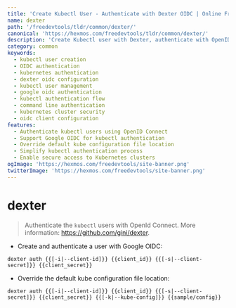 ```yaml
---
title: 'Create Kubectl User - Authenticate with Dexter OIDC | Online Free DevTools by Hexmos'
name: dexter
path: '/freedevtools/tldr/common/dexter/'
canonical: 'https://hexmos.com/freedevtools/tldr/common/dexter/'
description: 'Create Kubectl user with Dexter, authenticate with OpenID Connect. Manage your Kubernetes cluster easily with OIDC integration. Free online tool, no registration required.'
category: common
keywords:
  - kubectl user creation
  - OIDC authentication
  - kubernetes authentication
  - dexter oidc configuration
  - kubectl user management
  - google oidc authentication
  - kubectl authentication flow
  - command line authentication
  - kubernetes cluster security
  - oidc client configuration
features:
  - Authenticate kubectl users using OpenID Connect
  - Support Google OIDC for kubectl authentication
  - Override default kube configuration file location
  - Simplify kubectl authentication process
  - Enable secure access to Kubernetes clusters
ogImage: 'https://hexmos.com/freedevtools/site-banner.png'
twitterImage: 'https://hexmos.com/freedevtools/site-banner.png'
---
```


# dexter

> Authenticate the `kubectl` users with OpenId Connect.
> More information: <https://github.com/gini/dexter>.

- Create and authenticate a user with Google OIDC:

`dexter auth {{[-i|--client-id]}} {{client_id}} {{[-s|--client-secret]}} {{client_secret}}`

- Override the default kube configuration file location:

`dexter auth {{[-i|--client-id]}} {{client_id}} {{[-s|--client-secret]}} {{client_secret}} {{[-k|--kube-config]}} {{sample/config}}`
